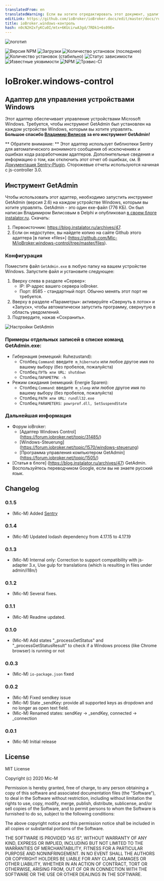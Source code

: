 ```yaml
---
translatedFrom: en
translatedWarning: Если вы хотите отредактировать этот документ, удалите поле «translatedFrom», в противном случае этот документ будет снова автоматически переведен
editLink: https://github.com/ioBroker/ioBroker.docs/edit/master/docs/ru/adapterref/iobroker.windows-control/README.md
title: ioBroker.windows-контроль
hash: n0cN2H2xfyKCu0I/mtx+6KUcirwA3gd/7RDk1+6s09E=
---
```

![логотип](../../../en/adapterref/iobroker.windows-control/admin/windows-control_90.png)

![Версия NPM](http://img.shields.io/npm/v/iobroker.windows-control.svg)
![Загрузки](https://img.shields.io/npm/dm/iobroker.windows-control.svg)
![Количество установок (последнее)](http://iobroker.live/badges/windows-control-installed.svg)
![Количество установок (стабильно)](http://iobroker.live/badges/windows-control-stable.svg)
![Статус зависимости](https://img.shields.io/david/Mic-M/iobroker.windows-control.svg)
![Известные уязвимости](https://snyk.io/test/github/Mic-M/ioBroker.windows-control/badge.svg)
![NPM](https://nodei.co/npm/iobroker.windows-control.png?downloads=true)
![Трэвис-CI](http://img.shields.io/travis/Mic-M/ioBroker.windows-control/master.svg)

# IoBroker.windows-control
## Адаптер для управления устройствами Windows
Этот адаптер обеспечивает управление устройствами Microsoft Windows. Требуется, чтобы инструмент GetAdmin был установлен на каждом устройстве Windows, которым вы хотите управлять. <br> <strong>Большое спасибо [Владимир Вилисов](https://blog.instalator.ru) за его инструмент GetAdmin!</strong>

** Обратите внимание: ** Этот адаптер использует библиотеки Sentry для автоматического анонимного сообщения об исключениях и ошибках кода разработчикам адаптеров. Дополнительные сведения и информацию о том, как отключить этот отчет об ошибках, см. В [Документация Sentry-Plugin](https://github.com/ioBroker/plugin-sentry#plugin-sentry). Сторожевые отчеты используются начиная с js-controller 3.0.

## Инструмент GetAdmin
Чтобы использовать этот адаптер, необходимо запустить инструмент GetAdmin (версия 2.6) на каждом устройстве Windows, которым вы хотите управлять.
GetAdmin - это один exe-файл (776 КБ). Он был написан Владимиром Вилисовым в Delphi и опубликовал [в своем блоге instalator.ru](https://blog.instalator.ru/archives/47).
Скачать:

 1. Первоисточник: https://blog.instalator.ru/archives/47.
 2. Если он недоступен, вы найдете копию на сайте Github этого адаптера [в папке «files»] (https://github.com/Mic-M/ioBroker.windows-control/tree/master/files).

### Конфигурация
Поместите файл `GetAdmin.exe` в любую папку на вашем устройстве Windows. Запустите файл и установите следующее:

1. Вверху слева в разделе «Сервер»:
    * IP: IP-адрес вашего сервера ioBroker.
    * Порт: 8585 - стандартный порт. Обычно менять этот порт не требуется.
2. Вверху в разделе «Параметры»: активируйте «Свернуть в лоток» и «Запуск», чтобы автоматически запустить программу, свернутую в область уведомлений.
3. Подтвердите, нажав «Сохранить».

![Настройки GetAdmin](../../../en/adapterref/iobroker.windows-control/img/getadmin-settings.png)

### Примеры отдельных записей в списке команд GetAdmin.exe:
* Гибернация (немецкий: Ruhezustand):
    * Столбец `Command`: введите` m_hibernate` или любое другое имя по вашему выбору (без пробелов, пожалуйста)
    * Столбец `ПУТЬ или URL`:` shutdown`
    * Столбец `ПАРАМЕТРЫ`:` -h`
* Режим ожидания (немецкий: Energie Sparen):
    * Столбец `Command`: введите` m_sleep` или любое другое имя по вашему выбору (без пробелов, пожалуйста)
    * Столбец `PATH или URL`:` rundll32.exe`
    * Столбец `PARAMETERS`:` powrprof.dll, SetSuspendState`

### Дальнейшая информация
* Форум ioBroker:
    * [Адаптер Windows Control] (https://forum.iobroker.net/topic/31485/)
    * [Windows-Steuerung] (https://forum.iobroker.net/topic/1570/windows-steuerung)
    * [Программа управления компьютером GetAdmin] (https://forum.iobroker.net/topic/1505/)
* [Статья в блоге] (https://blog.instalator.ru/archives/47) GetAdmin. Воспользуйтесь переводчиком Google, если вы не знаете русский язык.

## Changelog

### 0.1.5
* (Mic-M) Added [Sentry](https://github.com/ioBroker/plugin-sentry)

### 0.1.4
* (Mic-M) Updated lodash dependency from 4.17.15 to 4.17.19

### 0.1.3
* (Mic-M) Internal only: Correction to support compatibility with js-adapter 3.x, Use gulp for translations (which is resulting in files under admin/i18n/)

### 0.1.2
* (Mic-M) Several fixes.

### 0.1.1
* (Mic-M) Readme updated.

### 0.1.0
* (Mic-M) Add states "_processGetStatus" and "_processGetStatusResult" to check if a Windows process (like Chrome browser) is running or not

### 0.0.3
* (Mic-M) `io-package.json` fixed

### 0.0.2
* (Mic-M) Fixed sendkey issue
* (Mic-M) State _sendKey: provide all supported keys as dropdown and no longer as open text field.
* (Mic-M) Renamed states: sendKey -> _sendKey, connected -> _connection

### 0.0.1
* (Mic-M) Initial release

## License
MIT License

Copyright (c) 2020 Mic-M

Permission is hereby granted, free of charge, to any person obtaining a copy
of this software and associated documentation files (the "Software"), to deal
in the Software without restriction, including without limitation the rights
to use, copy, modify, merge, publish, distribute, sublicense, and/or sell
copies of the Software, and to permit persons to whom the Software is
furnished to do so, subject to the following conditions:

The above copyright notice and this permission notice shall be included in all
copies or substantial portions of the Software.

THE SOFTWARE IS PROVIDED "AS IS", WITHOUT WARRANTY OF ANY KIND, EXPRESS OR
IMPLIED, INCLUDING BUT NOT LIMITED TO THE WARRANTIES OF MERCHANTABILITY,
FITNESS FOR A PARTICULAR PURPOSE AND NONINFRINGEMENT. IN NO EVENT SHALL THE
AUTHORS OR COPYRIGHT HOLDERS BE LIABLE FOR ANY CLAIM, DAMAGES OR OTHER
LIABILITY, WHETHER IN AN ACTION OF CONTRACT, TORT OR OTHERWISE, ARISING FROM,
OUT OF OR IN CONNECTION WITH THE SOFTWARE OR THE USE OR OTHER DEALINGS IN THE
SOFTWARE.
